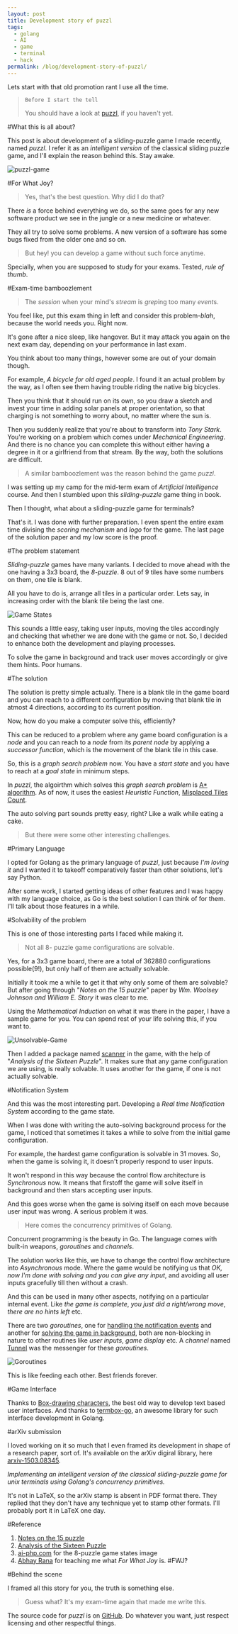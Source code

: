 ```yaml
---
layout: post
title: Development story of puzzl
tags:
  - golang
  - AI
  - game
  - terminal
  - hack
permalink: /blog/development-story-of-puzzl/
---
```


Lets start with that old promotion rant I use all the time.

> `Before I start the tell`
>
> You should have a look at [puzzl](https://github.com/pravj/puzzl), if you haven't yet.

#What this is all about?

This post is about development of a sliding-puzzle game I made recently, named *puzzl*. I refer it as an *intelligent version* of the classical sliding puzzle game, and I'll explain the reason behind this. Stay awake.

![puzzl-game]({{site.url}}/assets/development-story-of-puzzl/puzzl.gif "Puzzl Game")

#For What Joy?

> Yes, that's the best question. Why did I do that?

There *is* a force behind everything we do, so the same goes for any new software product we see in the jungle or a new medicine or whatever.

They all try to solve some problems. A new version of a software has some bugs fixed from the older one and so on.

> But hey! you can develop a game without such force anytime.

Specially, when you are supposed to study for your exams. Tested, *rule of thumb*.

#Exam-time bamboozlement

> The *session* when your mind's *stream* is *grep*ing too many *event*s.

You feel like, put this exam thing in left and consider this problem-*blah*, because the world needs you. Right now.

It's gone after a nice sleep, like hangover. But it may attack you again on the next exam day, depending on your performance in last exam.

You think about too many things, however some are out of your domain though.

For example, *A bicycle for old aged people*. I found it an actual problem by the way, as I often see them having trouble riding the native big bicycles.

Then you think that it should run on its own, so you draw a sketch and invest your time in adding solar panels at proper orientation, so that charging is not something to worry about, no matter where the sun is.

Then you suddenly realize that you're about to transform into *Tony Stark*. You're working on a problem which comes under *Mechanical Engineering*. And there is no chance you can complete this without either having a degree in it or a girlfriend from that stream. By the way, both the solutions are difficult.

> A similar bamboozlement was the reason behind the game *puzzl*.

I was setting up my camp for the mid-term exam of *Artificial Intelligence* course. And then I stumbled upon this *sliding-puzzle* game thing in book.

Then I thought, what about a sliding-puzzle game for terminals?

That's it. I was done with further preparation. I even spent the entire exam time divising the *scoring mechanism* and *logo* for the game. The last page of the solution paper and my low score is the proof.

#The problem statement

*Sliding-puzzle* games have many variants. I decided to move ahead with the one having a 3x3 board, the *8-puzzle*. 8 out of 9 tiles have some numbers on them, one tile is blank.

All you have to do is, arrange all tiles in a particular order. Lets say, in increasing order with the blank tile being the last one.

![Game States]({{site.url}}/assets/development-story-of-puzzl/states.jpg "8-puzzle game states")

This sounds a little easy, taking user inputs, moving the tiles accordingly and checking that whether we are done with the game or not. So, I decided to enhance both the development and playing processes.

To solve the game in background and track user moves accordingly or give them hints. Poor humans.

#The solution

The solution is pretty simple actually. There is a blank tile in the game board and you can reach to a different configuration by moving that blank tile in atmost 4 directions, according to its current position.

Now, how do you make a computer solve this, efficiently?

This can be reduced to a problem where any game board configuration is a *node* and you can reach to a *node* from its *parent node* by applying a *successor function*, which is the movement of the blank tile in this case.

So, this is a *graph search problem* now. You have a *start state* and you have to reach at a *goal state* in minimum steps.

In *puzzl*, the algoirthm which solves this *graph search problem* is [A* algorithm](http://en.wikipedia.org/wiki/A*_search_algorithm). As of now, it uses the easiest *Heuristic Function*, [Misplaced Tiles Count](http://en.wikipedia.org/wiki/Heuristic_function).

The auto solving part sounds pretty easy, right? Like a walk while eating a cake.

> But there were some other interesting challenges.

#Primary Language

I opted for Golang as the primary language of *puzzl*, just because *I'm loving it* and I wanted it to takeoff comparatively faster than other solutions, let's say Python.

After some work, I started getting ideas of other features and I was happy with my language choice, as Go is the best solution I can think of for them. I'll talk about those features in a while.

#Solvability of the problem

This is one of those interesting parts I faced while making it.

> Not all 8- puzzle game configurations are solvable.

Yes, for a 3x3 game board, there are a total of 362880 configurations possible(9!), but only half of them are actually solvable.

Initially it took me a while to get it that why only some of them are solvable? But after going through "*Notes on the 15 puzzle*" paper by *Wm. Woolsey Johnson and William E. Story* it was clear to me.

Using the *Mathematical Induction* on what it was there in the paper, I have a sample game for you. You can spend rest of your life solving this, if you want to.

![Unsolvable-Game]({{site.url}}/assets/development-story-of-puzzl/unsolvable-game.jpg "Unsolvable sliding-puzzle")

Then I added a package named [scanner](https://github.com/pravj/puzzl/blob/master/scanner/scanner.go) in the game, with the help of "*Analysis of the Sixteen Puzzle*". It makes sure that any game configuration we are using, is really solvable. It uses another for the game, if one is not actually solvable.

#Notification System

And this was the most interesting part. Developing a *Real time Notification System* according to the game state.

When I was done with writing the auto-solving background process for the game, I noticed that sometimes it takes a while to solve from the initial game configuration.

For example, the hardest game configuration is solvable in 31 moves. So, when the game is solving it, it doesn't properly respond to user inputs.

It won't respond in this way because the control flow architecture is *Synchronous* now. It means that firstoff the game will solve itself in background and then stars accepting user inputs.

And this goes worse when the game is solving itself on each move because user input was wrong. A serious problem it was.

> Here comes the concurrency primitives of Golang.

Concurrent programming is the beauty in Go. The language comes with built-in weapons, *goroutines* and *channels*.

The solution works like this, we have to change the control flow architecture into *Asynchronous* mode. Where the game would be notifying us that *OK, now I'm done with solving and you can give any input*, and avoiding all user inputs gracefully till then without a crash.

And this can be used in many other aspects, notifying on a particular internal event. Like *the game is complete*, *you just did a right/wrong move*, *there are no hints left* etc.

There are two *goroutines*, one for [handling the notification events](https://github.com/pravj/puzzl/blob/master/surface/surface.go#L406-L417) and another for [solving the game in background](https://github.com/pravj/puzzl/blob/master/surface/surface.go#L406-L417), both are non-blocking in nature to other routines like *user inputs*, *game display* etc. A *channel* named [Tunnel](https://github.com/pravj/puzzl/blob/master/notification/notification.go#L19) was the messenger for these *goroutines*.

![Goroutines]({{site.url}}/assets/development-story-of-puzzl/architecture.jpg "Asynchronous Goroutines Architecture")

This is like feeding each other. Best friends forever.

#Game Interface

Thanks to [Box-drawing characters](http://en.wikipedia.org/wiki/Box-drawing_character), the best old way to develop text based user interfaces. And thanks to [termbox-go](https://github.com/nsf/termbox-go), an awesome library for such interface development in Golang.

#arXiv submission

I loved working on it so much that I even framed its development in shape of a research paper, sort of. It's available on the arXiv digiral library, here [arxiv-1503.08345](http://arxiv.org/abs/1503.08345).

*Implementing an intelligent version of the classical sliding-puzzle game for unix terminals using Golang's concurrency primitives.*

It's not in LaTeX, so the arXiv stamp is absent in PDF format there. They replied that they don't have any technique yet to stamp other formats. I'll probably port it in LaTeX one day.

#Reference

1. [Notes on the 15 puzzle](http://www.jstor.org/stable/pdf/2369492.pdf?acceptTC=true)
2. [Analysis of the Sixteen Puzzle](http://kevingong.com/Math/SixteenPuzzle.html)
3. [ai-php.com](http://ai-php.com/wp-content/uploads/2013/12/AI8pzzle.jpg) for the 8-puzzle game states image
4. [Abhay Rana](https://captnemo.in/) for teaching me what *For What Joy* is. #FWJ?

#Behind the scene

I framed all this story for you, the truth is something else.

> Guess what? It's my exam-time again that made me write this.

The source code for *puzzl* is on [GitHub](https://github.com/pravj/puzzl). Do whatever you want, just respect licensing and other respectful things.
